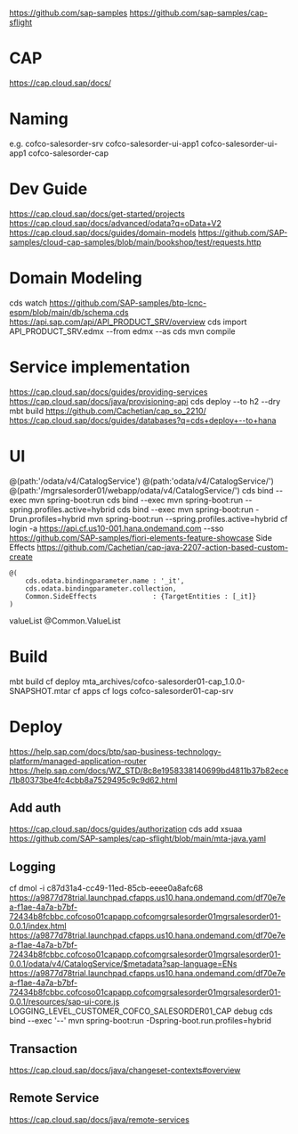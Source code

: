 
https://github.com/sap-samples
https://github.com/sap-samples/cap-sflight

# CAP
https://cap.cloud.sap/docs/

# Naming 
e.g.
cofco-salesorder-srv
cofco-salesorder-ui-app1
cofco-salesorder-ui-app1
cofco-salesorder-cap

# Dev Guide
https://cap.cloud.sap/docs/get-started/projects
https://cap.cloud.sap/docs/advanced/odata?q=oData+V2
https://cap.cloud.sap/docs/guides/domain-models
https://github.com/SAP-samples/cloud-cap-samples/blob/main/bookshop/test/requests.http

# Domain Modeling
cds watch
https://github.com/SAP-samples/btp-lcnc-espm/blob/main/db/schema.cds
https://api.sap.com/api/API_PRODUCT_SRV/overview
cds import API_PRODUCT_SRV.edmx --from edmx --as cds
mvn compile

# Service implementation
https://cap.cloud.sap/docs/guides/providing-services
https://cap.cloud.sap/docs/java/provisioning-api
cds deploy --to h2 --dry
mbt build
https://github.com/Cachetian/cap_so_2210/
https://cap.cloud.sap/docs/guides/databases?q=cds+deploy+--to+hana


# UI
@(path:'/odata/v4/CatalogService')
@(path:'odata/v4/CatalogService/')
@(path:'/mgrsalesorder01/webapp/odata/v4/CatalogService/')
cds bind --exec mvn spring-boot:run
cds bind --exec mvn spring-boot:run --spring.profiles.active=hybrid
cds bind --exec mvn spring-boot:run -Drun.profiles=hybrid
mvn spring-boot:run --spring.profiles.active=hybrid
cf login -a https://api.cf.us10-001.hana.ondemand.com --sso
https://github.com/SAP-samples/fiori-elements-feature-showcase
Side Effects
https://github.com/Cachetian/cap-java-2207-action-based-custom-create

```
@(
    cds.odata.bindingparameter.name : '_it',
    cds.odata.bindingparameter.collection,
    Common.SideEffects              : {TargetEntities : [_it]}
)
```
valueList
@Common.ValueList 

# Build
mbt build
cf deploy mta_archives/cofco-salesorder01-cap_1.0.0-
SNAPSHOT.mtar 
cf apps
cf logs cofco-salesorder01-cap-srv

# Deploy
https://help.sap.com/docs/btp/sap-business-technology-platform/managed-application-router
https://help.sap.com/docs/WZ_STD/8c8e1958338140699bd4811b37b82ece/1b80373be4fc4cbb8a7529495c9c9d62.html

## Add auth
https://cap.cloud.sap/docs/guides/authorization
cds add xsuaa
https://github.com/SAP-samples/cap-sflight/blob/main/mta-java.yaml
## Logging
cf dmol -i c87d31a4-cc49-11ed-85cb-eeee0a8afc68
https://a9877d78trial.launchpad.cfapps.us10.hana.ondemand.com/df70e7ea-f1ae-4a7a-b7bf-72434b8fcbbc.cofcoso01capapp.cofcomgrsalesorder01mgrsalesorder01-0.0.1/index.html
https://a9877d78trial.launchpad.cfapps.us10.hana.ondemand.com/df70e7ea-f1ae-4a7a-b7bf-72434b8fcbbc.cofcoso01capapp.cofcomgrsalesorder01mgrsalesorder01-0.0.1/odata/v4/CatalogService/$metadata?sap-language=ENs
https://a9877d78trial.launchpad.cfapps.us10.hana.ondemand.com/df70e7ea-f1ae-4a7a-b7bf-72434b8fcbbc.cofcoso01capapp.cofcomgrsalesorder01mgrsalesorder01-0.0.1/resources/sap-ui-core.js
LOGGING_LEVEL_CUSTOMER_COFCO_SALESORDER01_CAP debug
cds bind --exec '--' mvn spring-boot:run -Dspring-boot.run.profiles=hybrid

## Transaction
https://cap.cloud.sap/docs/java/changeset-contexts#overview
## Remote Service
https://cap.cloud.sap/docs/java/remote-services